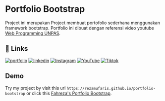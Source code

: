
# Portfolio Bootstrap

Project ini merupakan Project membuat portofolio sederhana menggunakan framework bootstrap. Portfolio ini dibuat dengan referensi video youtube [Web Programming UNPAS](https://youtu.be/LkR-9Z1sle8).


## 🔗 Links
[![portfolio](https://img.shields.io/badge/my_portfolio-000?style=for-the-badge&logo=ko-fi&logoColor=white)](https://rezamufaris.github.io/portfolio)
[![linkedin](https://img.shields.io/badge/linkedin-0A66C2?style=for-the-badge&logo=linkedin&logoColor=white)](https://www.linkedin.com/in/fahrezamufaris)
[![Instagram](https://img.shields.io/badge/Instagram-E4405F?style=for-the-badge&logo=instagram&logoColor=white)](https://www.instagram.com/rezamufaris)
[![YouTube](https://img.shields.io/badge/YouTube-FF0000?style=for-the-badge&logo=youtube&logoColor=white)](https://www.youtube.com/c/MufarisFahrezaChannel)
[![Tiktok](https://img.shields.io/badge/TikTok-000000?style=for-the-badge&logo=tiktok&logoColor=white)](https://www.tiktok.com/mufarisfahreza)



## Demo

Try my project by visit this url `https://rezamufaris.github.io/portfolio-bootstrap` or click this [Fahreza's Portfolio Bootstrap](https://rezamufaris.github.io/portfolio-bootstrap).


